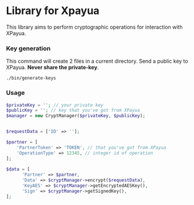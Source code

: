 # Library for Xpayua
  
This library aims to perform cryptographic operations for interaction with XPayua.


### Key generation
This command will create 2 files in a current directory. Send a public key to XPayua. **Never share the private-key**.

```
./bin/generate-keys
```

### Usage

```php
$privateKey = ''; // your private key
$publicKey = ''; // key that you've got from XPayua
$manager = new CryptManager($privateKey, $publicKey);


$requestData = ['ID' => ''];

$partner = [
    'PartnerToken' => 'TOKEN', // that you've got from XPayua
    'OperationType' => 12345, // integer id of operation
];
        
$data = [
      'Partner' => $partner,
      'Data' => $cryptManager->encrypt($requestData),
      'KeyAES' => $cryptManager->getEncryptedAESKey(),
      'Sign' => $cryptManager->getSignedKey(),
];
```
